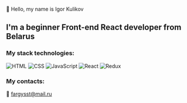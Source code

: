 👋 Hello, my name is Igor Kulikov
## I'm a beginner **Front-end React developer** from Belarus
### My stack technologies:
![HTML](https://img.shields.io/badge/-HTML-black?style=for-the-badge&logo=html5)
![CSS](https://img.shields.io/badge/-CSS-black?style=for-the-badge&logo=css3)
![JavaScript](https://img.shields.io/badge/-JavaScript-black?style=for-the-badge&logo=JavaScript)
![React](https://img.shields.io/badge/-React-black?style=for-the-badge&logo=React)
![Redux](https://img.shields.io/badge/-Redux-black?style=for-the-badge&logo=Redux)
### My contacts:
:email: fargysst@mail.ru

